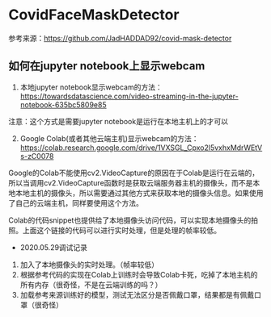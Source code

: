 # CovidFaceMaskDetector

参考来源：https://github.com/JadHADDAD92/covid-mask-detector


## 如何在jupyter notebook上显示webcam

1. 本地jupyter notebook显示webcam的方法：
https://towardsdatascience.com/video-streaming-in-the-jupyter-notebook-635bc5809e85

注意：这个方式是需要jupyter notebook是运行在本地主机上的才可以

2. Google Colab(或者其他云端主机)显示webcam的方法：
https://colab.research.google.com/drive/1VXSGL_Cpxo2l5vxhxMdrWEtVs-zC0078

Google的Colab不能使用cv2.VideoCapture的原因在于Colab是运行在云端的，所以当调用cv2.VideoCapture函数时是获取云端服务器主机的摄像头，而不是本地本地主机的摄像头，所以需要通过其他方式来获取本地的摄像头信息。如果使用了自己的云端主机，同样要使用这个方法。

Colab的代码snippet也提供给了本地摄像头访问代码，可以实现本地摄像头的拍照。上面这个链接的代码可以进行实时处理，但是处理的帧率较低。

 - 2020.05.29调试记录
 1. 加入了本地摄像头的实时处理。（帧率较低）
 2. 根据参考代码的实现在Colab上训练时会导致Colab卡死，吃掉了本地主机的所有内存（很奇怪，不是在云端训练的吗？）
 3. 加载参考来源训练好的模型，测试无法区分是否佩戴口罩，结果都是有佩戴口罩（很奇怪）
